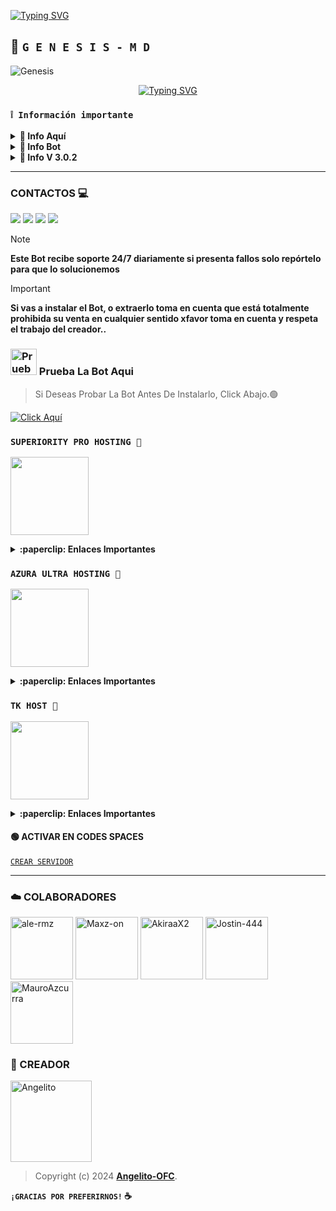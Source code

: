 [![Typing SVG](https://readme-typing-svg.herokuapp.com?font=Rockstar-ExtraBold&color=000000&lines=Versión+Actual+1.5.1;By+Angelito-OFC;Deja+tu+estrellita+al+repositorio)](https://git.io/typing-svg)

## 🤍 **`G E N E S I S - M D`**

![Genesis](https://iili.io/dsSjX07.md.png)
<div align="center">
<a href="https://git.io/typing-svg"><img src="https://readme-typing-svg.demolab.com?font=Oswald&weight=300&size=37&duration=3000&pause=100&color=000000&background=601D6E00&center=true&vCenter=true&repeat=true&random=FALSO&width=660&height=90&lines=Angel-OFC+lanzó+la mejor+versión;De+Genesis Bot - 1.5.1;Con+nuevos+comandos+y+mejoras;GenesisBot-MD+El+Mejor Bot+De+WhatsApp" alt="Typing SVG"/></a>
</div>

### **`❕️ Información importante`**

<details>
 <summary><b> 🌹 Info Aquí</b></summary>

* **Este proyecto no ofrece soporte oficial para su uso en Termux.** Termux es una aplicación de terminal para Android y, aunque puede ser utilizada para ejecutar diversos programas, **este proyecto no está diseñado ni probado específicamente para funcionar en Termux**. Por lo tanto, **no garantizamos compatibilidad ni soporte técnico en este entorno**.

</details>

<details>
 <summary><b> 🌹 Info Bot</b></summary>

* Este proyecto **no está afiliado de ninguna manera** con `WhatsApp`, `Inc. WhatsApp` es una marca registrada de `WhatsApp LLC`, y este bot es un **desarrollo independiente** que **no tiene ninguna relación oficial con la compañía**.

</details>

<details>
 <summary><b> 🌹 Info V 3.0.2</b></summary>

* 📢 USER DE TERMUX
💥 Para los usuarios que intentan instalar el bot vía la aplicación **`termux`**, tenemos esta noticia.

* 💥 El staff de **`MikaBot-MD`** da aviso a los usuarios de **`Termux`** que ya no es posible instalar el Bot debido a las actualizaciones y los últimos commits realizados por el equipo del bot

* 💥 como tal más, esto se ah removido del repositorio oficial como tal, aquel usuario que intente instalar, deberá tener en cuenta que ya no se brindará soporte ni ya es instalable.

> 💥 **`Gracias por visitar el repositorio MikaBot-MD`**

</details>

---

### CONTACTOS 💻
<p>



<a href="https://api.whatsapp.com/send/?phone=+59897246324&text=Hola 👋 soporte de Génesis Bot &type=phone_number&app_absent=0" target="blank"><img src="https://img.shields.io/badge/Whatsapp-30302f?style=flat&logo=whatsapp" /></a>
 <a href="http://www.instagram.com/usxr_angelito0" target="blank"><img src="https://img.shields.io/badge/Instagram-30302f?style=flat&logo=instagram" /></a>
<a href="https://www.threads.net/@usxr_angelito0" target="blank"><img src="https://img.shields.io/badge/Threads-30302f?style=flat&logo=threads" /></a>
<a href="https://x.com/usxr_angelito0" target="blank"><img src="https://img.shields.io/badge/Twitter-30302f?style=flat&logo=x" /></a>

> [!NOTE]
> **Este Bot recibe soporte 24/7 diariamente si presenta fallos solo repórtelo para que lo solucionemos**


> [!IMPORTANT]
> **Si vas a instalar el Bot, o extraerlo toma en cuenta que está totalmente prohibida su venta en cualquier sentido xfavor toma en cuenta y respeta el trabajo del creador..**

### <img src="https://i.pinimg.com/originals/19/80/6e/19806e91932e6054965fc83b85241270.gif" alt="Prueba La Bot Aqui" width="42" height="42"> Prueba La Bot Aqui

> Si Deseas Probar La Bot Antes De Instalarlo, Click Abajo.🟢

[![Click Aquí](https://img.shields.io/badge/Grupo-Genesis-25D366?style=for-the-badge&logo=whatsapp&logoColor=white)](https://chat.whatsapp.com/EVl0wxlCww74HV3vvZq83a)

### **`SUPERIORITY PRO HOSTING 🤖`**
<a href="https://dash.superiority.pro/login"><img src="https://qu.ax/TiBm.jpg" height="125px"></a>

<details>
 <summary><b>:paperclip: Enlaces Importantes</b></summary>

- **Dashboard:** [`Aquí`](https://store.azuraultra-host.pro)
- **Grupo - Soporte:** [`Aquí`](https://chat.whatsapp.com/LbjpDV0KmZ48iHFSy6n1Gz)
- **Canal - Oficial:** [`Aquí`](https://whatsapp.com/channel/0029VaoRzN0KmCPMFNe3TD1b)

</details>

### **`AZURA ULTRA HOSTING 👾`**
<a href="https://store.azuraultra-host.pro/login"><img src="https://qu.ax/lgUn.jpg" height="125px"></a>

<details>
 <summary><b>:paperclip: Enlaces Importantes</b></summary>

- **Dashboard:** [`Aquí`](https://control.azuraultra-host.pro/)
- **Panel:** [`Aquí`](https://control.azuraultra-host.pro/)
- **Canal de WhatsApp:** [`Aquí`](https://whatsapp.com/channel/0029VaWABAMG8l5K8K9PAB3v)

<a href="https://store.azuraultra-host.pro/login"><img src="https://i.ibb.co/MS4dCJy/File.jpg" height="200px"></a>

</details>

### **`TK HOST 📲`**
<a href="https://dash.tk-joanhost.com"><img src="https://i.ibb.co/pr8TnWJ/SAVE-20240915-183758.jpg" height="125px"></a>

<details>
 <summary><b>:paperclip: Enlaces Importantes</b></summary>

- **Dashboard:** [`Aquí`](https://dash.tk-joanhost.com)
- **Panel:** [`Aquí`](https://panel.tk-joanhost.com)
- **Canal de WhatsApp:** [`Aquí`](https://whatsapp.com/channel/0029VaoZXbk6RGJNYQVP8r27)

</details>



#### 🟢 ACTIVAR EN CODES SPACES 
[`CREAR SERVIDOR`](https://github.com/codespaces/new?skip_quickstart=true&machine=basicLinux32gb&repo=OfcDiego/YaemoriBot-MD&ref=main&geo=UsEast)

---

### ☁️ COLABORADORES

<a href="https://github.com/ale-rmz"><img src="https://github.com/ale-rmz.png" width="100" height="100" alt="ale-rmz"/></a>
<a href="https://github.com/Maxz-on"><img src="https://github.com/Maxz-on.png" width="100" height="100" alt="Maxz-on"/></a>
<a href="https://github.com/AkiraaX2"><img src="https://github.com/AkiraaX2.png" width="100" height="100" alt="AkiraaX2"/></a>
<a href="https://github.com/Jostin-444"><img src="https://github.com/Jostin-444.png" width="100" height="100" alt="Jostin-444"/></a>
<a href="https://github.com/MauroAzcurra"><img src="https://github.com/MauroAzcurra.png" width="100" height="100" alt="MauroAzcurra"/></a>

### 🤍 CREADOR 
<a
href="https://github.com/Angelito-OFC"><img src="https://github.com/Angelito-OFC.png" width="130" height="130" alt="Angelito"/></a>

> Copyright (c) 2024 **[Angelito-OFC](https://whatsapp.com/channel/0029VaJxgcB0bIdvuOwKTM2Y)**.

**`¡GRACIAS POR PREFERIRNOS!` ☕**
